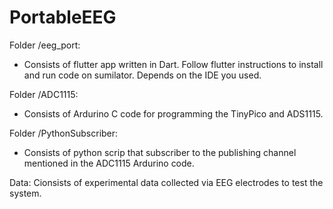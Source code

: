# PortableEEG

Folder /eeg_port:

- Consists of flutter app written in Dart. Follow flutter instructions to install and run code on sumilator. Depends on the IDE you used.

Folder /ADC1115:

- Consists of Ardurino C code for programming the TinyPico and ADS1115.

Folder /PythonSubscriber:

- Consists of python scrip that subscriber to the publishing channel mentioned in the ADC1115 Ardurino code.

Data:
Cionsists of experimental data collected via EEG electrodes to test the system.